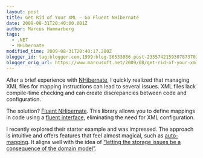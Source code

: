 ```yaml
---
layout: post
title: Get Rid of Your XML – Go Fluent NHibernate
date: 2009-08-31T20:40:00.001Z
author: Marcus Hammarberg
tags:
  - .NET
  - NHibernate
modified_time: 2009-08-31T20:40:17.280Z
blogger_id: tag:blogger.com,1999:blog-36533086.post-2355742159307873703
blogger_orig_url: https://www.marcusoft.net/2009/08/get-rid-of-your-xml-go-fluent.html
---
```


After a brief experience with [NHibernate](https://www.hibernate.org/343.html), I quickly realized that managing XML files for mapping instructions can lead to several issues. XML files lack compile-time checking and can create discrepancies between code and configuration.

The solution? [Fluent NHibernate](http://fluentnhibernate.org/). This library allows you to define mappings in code using a [fluent interface](http://en.wikipedia.org/wiki/Fluent_interface), eliminating the need for XML configuration.

I recently explored their starter example and was impressed. The approach is intuitive and offers features that feel almost magical, such as [auto-mapping](http://wiki.fluentnhibernate.org/Auto_mapping). It aligns well with the idea of [“letting the storage issues be a consequence of the domain model”](https://www.marcusoft.net/2009/08/implementing-unit-of-work-with.html).
